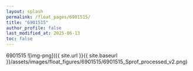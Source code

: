 ```yaml
---
layout: splash
permalink: /float_pages/6901515/
title: "6901515"
author_profile: false
last_modified_at: 2025-06-13
toc: false
---
```

 
6901515
![img-png]({{ site.url }}{{ site.baseurl }}/assets/images/float_figures/6901515/6901515_Sprof_processed_v2.png)